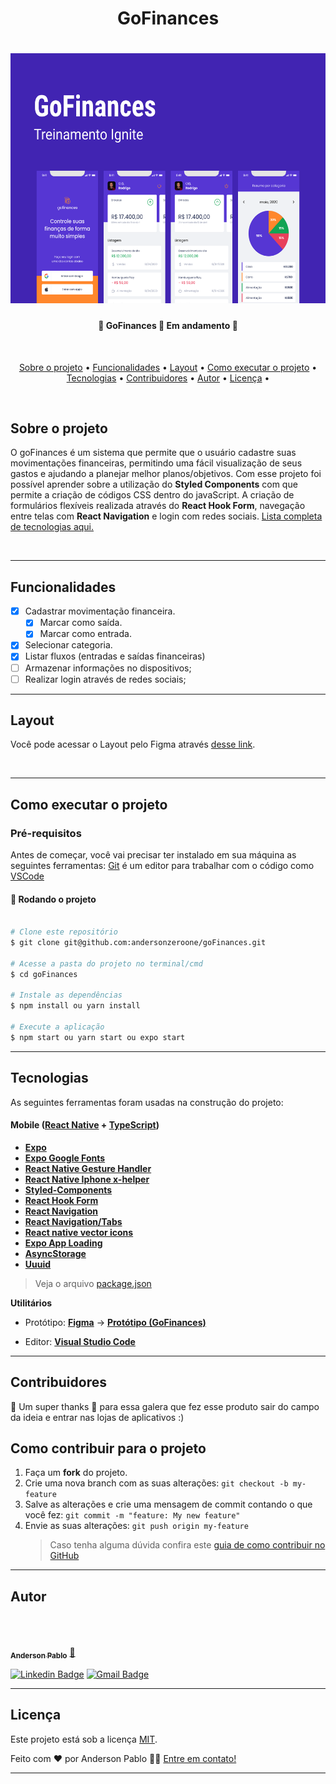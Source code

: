 <h1 align="center">
GoFinances
</h1>

<h1 align="center">
  <img alt="GoFinances" height="400" width="600"  title="#GoFinances" src="./Capa.png" />
</h1>

<h4 align="center"> 
	🚧  GoFinances
 🚀 Em andamento 🚧
</h4>

<br/>

<p align="center">
 <a href="#sobre-o-projeto">Sobre o projeto</a> • 
 <a href="#funcionalidades">Funcionalidades</a> • 
 <a href="#layout">Layout</a> • 
 <a href="#como-executar-o-projeto">Como executar o projeto</a> • 
 <a href="#tecnologias">Tecnologias</a> • 
 <a href="#contribuidores">Contribuidores</a> • 
 <a href="#autor">Autor</a> • 
<a href="#licenc-a">Licença</a> • 
</p>
<br/>

## Sobre o projeto

<p align="left">
O goFinances é um sistema  que permite que o usuário cadastre suas movimentações financeiras, permitindo uma fácil visualização de seus gastos e ajudando a planejar melhor planos/objetivos.
Com esse projeto foi possível aprender sobre a utilização do <strong>Styled Components</strong> com  que permite a criação de códigos CSS dentro do javaScript. A criação de formulários flexíveis realizada através do <strong>React Hook Form</strong>, navegação entre telas com  <strong>React Navigation</strong> e login com redes sociais. <a href="#tecnologias">Lista completa de tecnologias aqui.</a>

</p>

<br/>

---

## Funcionalidades

- [x] Cadastrar movimentação financeira.
  - [x] Marcar como saída.
  - [x] Marcar como entrada.
- [x] Selecionar categoria.
- [x] Listar fluxos (entradas e saídas financeiras)
- [ ] Armazenar informações no dispositivos;
- [ ] Realizar login através de redes sociais;

---

## Layout

Você pode acessar o Layout pelo Figma através <a href="https://www.figma.com/file/aJkxDFdFFFX2ojzE4fLJoy/GoFinances-Ignite-(Copy)?node-id=5154%3A131">desse link</a>.

<br/>

---

## Como executar o projeto

### Pré-requisitos

Antes de começar, você vai precisar ter instalado em sua máquina as seguintes ferramentas:
[Git](https://git-scm.com) é um editor para trabalhar com o código como [VSCode](https://code.visualstudio.com/)

#### 🎲 Rodando o projeto

```bash

# Clone este repositório
$ git clone git@github.com:andersonzeroone/goFinances.git

# Acesse a pasta do projeto no terminal/cmd
$ cd goFinances

# Instale as dependências
$ npm install ou yarn install

# Execute a aplicação
$ npm start ou yarn start ou expo start
```

---

## Tecnologias

As seguintes ferramentas foram usadas na construção do projeto:

#### **Mobile** ([React Native](http://www.reactnative.com/) + [TypeScript](https://www.typescriptlang.org/))

- **[Expo](https://expo.io/)**
- **[Expo Google Fonts](https://github.com/expo/google-fonts)**
- **[React Native Gesture Handler](https://docs.expo.dev/versions/latest/sdk/gesture-handler/)**
- **[React Native Iphone x-helper](https://github.com/ptelad/react-native-iphone-x-helper)**
- **[Styled-Components](https://styled-components.com/)**
- **[React Hook Form](https://react-hook-form.com/)**
- **[React Navigation](https://reactnavigation.org/)**
- **[React Navigation/Tabs](https://reactnavigation.org/docs/tab-based-navigation)**
- **[React native vector icons](https://github.com/oblador/react-native-vector-icons)**
- **[Expo App Loading](https://docs.expo.dev/versions/latest/sdk/app-loading/)**
- **[AsyncStorage](https://docs.expo.dev/versions/latest/sdk/async-storage/)**
- **[Uuuid](https://www.npmjs.com/package/react-native-uuid)**

> Veja o arquivo [package.json](https://github.com/andersonzeroone/goFinances/blob/main/package.json)

**Utilitários**

- Protótipo: **[Figma](https://www.figma.com/)** → **[Protótipo (GoFinances)](<https://www.figma.com/file/aJkxDFdFFFX2ojzE4fLJoy/GoFinances-Ignite-(Copy)?node-id=5154%3A131>)**

- Editor: **[Visual Studio Code](https://code.visualstudio.com/)**

---

## Contribuidores

💜 Um super thanks 👏 para essa galera que fez esse produto sair do campo da ideia e entrar nas lojas de aplicativos :)

## Como contribuir para o projeto

1. Faça um **fork** do projeto.
2. Crie uma nova branch com as suas alterações: `git checkout -b my-feature`
3. Salve as alterações e crie uma mensagem de commit contando o que você fez: `git commit -m "feature: My new feature"`
4. Envie as suas alterações: `git push origin my-feature`
   > Caso tenha alguma dúvida confira este [guia de como contribuir no GitHub](./CONTRIBUTING.md)

---

## Autor

</br>

<a href="https://github.com/andersonzeroone">
 <img style="border-radius: 50%;" src="https://avatars.githubusercontent.com/u/33969430?v=4" width="100px;" alt=""/>
 <br />
 <br />
 <sub><b>Anderson Pablo</b></sub></a> <a href="https://www.linkedin.com/in/anderson-pablo-js/" title="andersonPablo">🚀</a>
 <br />

[![Linkedin Badge](https://img.shields.io/badge/-Anderson-blue?style=flat-square&logo=Linkedin&logoColor=white&link=https://www.linkedin.com/in/anderson-pablo-js/)](https://www.linkedin.com/in/anderson-pablo-js/)
[![Gmail Badge](https://img.shields.io/badge/-anderson.pablo02@gmail.com-c14438?style=flat-square&logo=Gmail&logoColor=white&link=mailto:anderson.pablo02@gmail.com)](mailto:anderson.pablo02@gmail.com)

---

## Licença

Este projeto está sob a licença [MIT](./LICENSE).

Feito com ❤️ por Anderson Pablo 👋🏽 [Entre em contato!](https://www.linkedin.com/in/anderson-pablo-js/)

---

<!-- ##  Versões do README

[Português 🇧🇷](./README.md)  |  [Inglês sem emojis 🇺🇸](./README-en.md) | [Portugues sem logo  🇧🇷](./README-sem-logo.md)  -->
